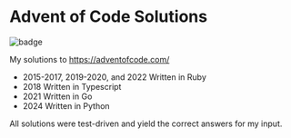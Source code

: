# Advent of Code Solutions
![badge](https://img.shields.io/endpoint?label=Stars%20%E2%AD%90&url=https%3A%2F%2Fgist.githubusercontent.com%2Fpcorliss%2F2cc2a13636cb044176c0fa1e7bcf7ec2%2Fraw%2Faoc_stars.json)

My solutions to https://adventofcode.com/

* 2015-2017, 2019-2020, and 2022 Written in Ruby
* 2018 Written in Typescript
* 2021 Written in Go
* 2024 Written in Python

All solutions were test-driven and yield the correct answers for my input.
